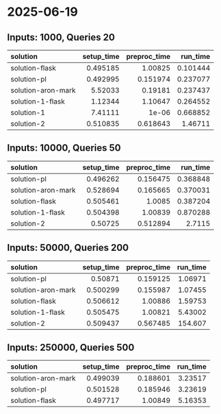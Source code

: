 # 2025-06-19

## Inputs: 1000, Queries 20

| solution           |   setup_time |   preproc_time |   run_time |
|:-------------------|-------------:|---------------:|-----------:|
| solution-flask     |     0.495185 |       1.00825  |   0.101444 |
| solution-pl        |     0.492995 |       0.151974 |   0.237077 |
| solution-aron-mark |     5.52033  |       0.19181  |   0.237437 |
| solution-1-flask   |     1.12344  |       1.10647  |   0.264552 |
| solution-1         |     7.41111  |       1e-06    |   0.668852 |
| solution-2         |     0.510835 |       0.618643 |   1.46711  |

## Inputs: 10000, Queries 50

| solution           |   setup_time |   preproc_time |   run_time |
|:-------------------|-------------:|---------------:|-----------:|
| solution-pl        |     0.496262 |       0.156475 |   0.368848 |
| solution-aron-mark |     0.528694 |       0.165665 |   0.370031 |
| solution-flask     |     0.505461 |       1.0085   |   0.387204 |
| solution-1-flask   |     0.504398 |       1.00839  |   0.870288 |
| solution-2         |     0.50725  |       0.512894 |   2.7115   |

## Inputs: 50000, Queries 200

| solution           |   setup_time |   preproc_time |   run_time |
|:-------------------|-------------:|---------------:|-----------:|
| solution-pl        |     0.50871  |       0.159125 |    1.06971 |
| solution-aron-mark |     0.500299 |       0.155987 |    1.07455 |
| solution-flask     |     0.506612 |       1.00886  |    1.59753 |
| solution-1-flask   |     0.505475 |       1.00821  |    5.43002 |
| solution-2         |     0.509437 |       0.567485 |  154.607   |

## Inputs: 250000, Queries 500

| solution           |   setup_time |   preproc_time |   run_time |
|:-------------------|-------------:|---------------:|-----------:|
| solution-aron-mark |     0.499039 |       0.188601 |    3.23517 |
| solution-pl        |     0.501528 |       0.185946 |    3.23619 |
| solution-flask     |     0.497717 |       1.00849  |    5.16353 |